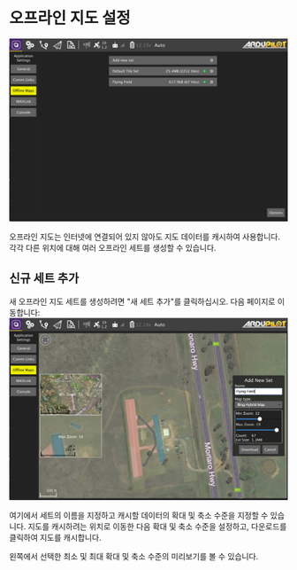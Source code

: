 # 오프라인 지도 설정

![](../../../assets/settings/OfflineMaps.jpg)

오프라인 지도는 인터넷에 연결되어 있지 않아도 지도 데이터를 캐시하여 사용합니다. 각각 다른 위치에 대해 여러 오프라인 세트를 생성할 수 있습니다.

## 신규 세트 추가

새 오프라인 지도 세트를 생성하려면 "새 세트 추가"를 클릭하십시오. 다음 페이지로 이동합니다: ![](../../../assets/settings/OfflineMapsAdd.jpg)

여기에서 세트의 이름을 지정하고 캐시할 데이터의 확대 및 축소 수준을 지정할 수 있습니다. 지도를 캐시하려는 위치로 이동한 다음 확대 및 축소 수준을 설정하고, 다운로드를 클릭하여 지도를 캐시합니다.

왼쪽에서 선택한 최소 및 최대 확대 및 축소 수준의 미리보기를 볼 수 있습니다.